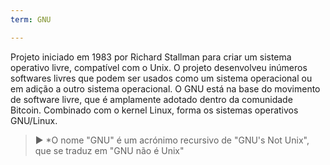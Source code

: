 ```yaml
---
term: GNU

---
```

Projeto iniciado em 1983 por Richard Stallman para criar um sistema operativo livre, compatível com o Unix. O projeto desenvolveu inúmeros softwares livres que podem ser usados como um sistema operacional ou em adição a outro sistema operacional. O GNU está na base do movimento de software livre, que é amplamente adotado dentro da comunidade Bitcoin. Combinado com o kernel Linux, forma os sistemas operativos GNU/Linux.

> ► *O nome "GNU" é um acrónimo recursivo de "GNU's Not Unix", que se traduz em "GNU não é Unix"